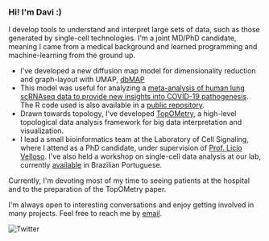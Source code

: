 ### Hi! I'm Davi :)

I develop tools to understand and interpret large sets of data, such as those generated by single-cell technologies.
I'm a joint MD/PhD candidate, meaning I came from a medical background and learned programming and machine-learning from the ground up. 

-  I've developed a new diffusion map model for dimensionality reduction and graph-layout with UMAP, [dbMAP](https://github.com/davisidarta/dbMAP)
-  This model was useful for analyzing a [meta-analysis of human lung scRNAseq data to provide new insights into COVID-19 pathogenesis](https://doi.org/10.1038/s41598-020-76488-2). The R code used is also available in a [public repository](https://github.com/davisidarta/humanlung).
-  Drawn towards topology, I've developed [TopOMetry](https://github.com/davisidarta/topometry), a high-level topological data analysis framework for big data interpretation and visualization. 
-  I lead a small bioinformatics team at the Laboratory of Cell Signaling, where I attend as a PhD candidate, under supervision of [Prof. Licio Velloso](https://scholar.google.com/citations?user=DKuRdBsAAAAJ&hl=pt-BR). I've also held a workshop on single-cell data analysis at our lab, currently [available](https://github.com/OCRC/TreinamentoSingleCell) in Brazilian Portuguese. 

Currently, I'm devoting most of my time to seeing patients at the hospital and to the preparation of the TopOMetry paper.

I'm always open to interesting conversations and enjoy getting involved in many projects. Feel free to reach me by [email](mailto:davisidarta@fcm.unicamp.br). 

![Twitter](https://img.shields.io/twitter/url/https/twitter.com/DaviSidarta.svg?label=Follow%20%40davisidarta&style=social)





<!--
**davisidarta/davisidarta** is a ✨ _special_ ✨ repository because its `README.md` (this file) appears on your GitHub profile.
